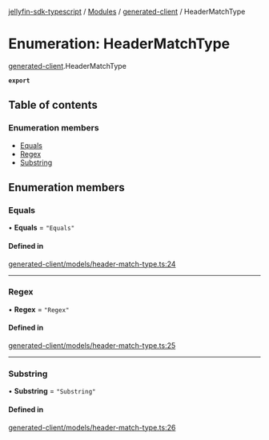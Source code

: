 [jellyfin-sdk-typescript](../README.md) / [Modules](../modules.md) / [generated-client](../modules/generated_client.md) / HeaderMatchType

# Enumeration: HeaderMatchType

[generated-client](../modules/generated_client.md).HeaderMatchType

**`export`**

## Table of contents

### Enumeration members

- [Equals](generated_client.HeaderMatchType.md#equals)
- [Regex](generated_client.HeaderMatchType.md#regex)
- [Substring](generated_client.HeaderMatchType.md#substring)

## Enumeration members

### Equals

• **Equals** = `"Equals"`

#### Defined in

[generated-client/models/header-match-type.ts:24](https://github.com/thornbill/jellyfin-sdk-typescript/blob/644c849/src/generated-client/models/header-match-type.ts#L24)

___

### Regex

• **Regex** = `"Regex"`

#### Defined in

[generated-client/models/header-match-type.ts:25](https://github.com/thornbill/jellyfin-sdk-typescript/blob/644c849/src/generated-client/models/header-match-type.ts#L25)

___

### Substring

• **Substring** = `"Substring"`

#### Defined in

[generated-client/models/header-match-type.ts:26](https://github.com/thornbill/jellyfin-sdk-typescript/blob/644c849/src/generated-client/models/header-match-type.ts#L26)
